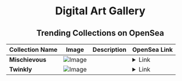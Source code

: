 <div align="center">

# Digital Art Gallery

## Trending Collections on OpenSea

| Collection Name                       | Image                                                                                     | Description                       | OpenSea Link                                                                                          |
|---------------------------------------|-------------------------------------------------------------------------------------------|-----------------------------------|--------------------------------------------------------------------------------------------------------|
| **Mischievous** | ![Image](https://i.seadn.io/s/raw/files/cdc85d1346f736e34ac71a77e96f403f.jpg?w=500&auto=format?w=200&auto=format) |  | <details><summary>Link</summary>[Mischievous](https://opensea.io/collection/mischievous-1306)</details> |
| **Twinkly** | ![Image](https://i.seadn.io/s/raw/files/637c7b817373edebda6057345d8d8bde.jpg?w=500&auto=format?w=200&auto=format) |  | <details><summary>Link</summary>[Twinkly](https://opensea.io/collection/twinkly-694)</details> |

</div>